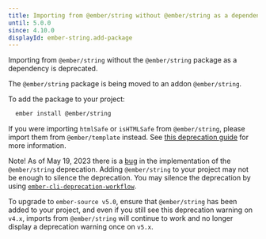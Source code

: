 ```yaml
---
title: Importing from @ember/string without @ember/string as a dependency
until: 5.0.0
since: 4.10.0
displayId: ember-string.add-package
---
```



Importing from `@ember/string` without the `@ember/string` package as a
dependency is deprecated.

The `@ember/string` package is being moved to an addon `@ember/string`.

To add the package to your project:

```bash
  ember install @ember/string
```

If you were importing `htmlSafe` or `isHTMLSafe` from `@ember/string`, please
import them from `@ember/template` instead. See
[this deprecation guide](https://deprecations.emberjs.com/v3.x#toc_ember-string-htmlsafe-ishtmlsafe) for more information.

Note! As of May 19, 2023 there is a [bug](https://github.com/emberjs/ember.js/issues/20377) 
in the implementation of the `@ember/string` deprecation. Adding `@ember/string` 
to your project may not be enough to silence the deprecation. You may silence 
the deprecation by using [`ember-cli-deprecation-workflow`](https://github.com/mixonic/ember-cli-deprecation-workflow). 

To upgrade to `ember-source v5.0`, ensure that `@ember/string` has been added
to your project, and even if you still see this deprecation warning on `v4.x`, imports from
`@ember/string` will continue to work and no longer display a deprecation warning
once on `v5.x`.
